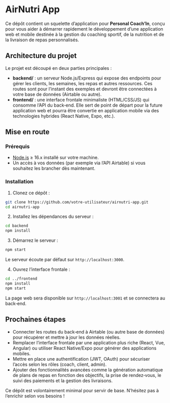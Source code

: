 # AirNutri App

Ce dépôt contient un squelette d’application pour **Personal Coach’In**, conçu pour vous aider à démarrer rapidement le développement d’une application web et mobile destinée à la gestion du coaching sportif, de la nutrition et de la livraison de repas personnalisés.

## Architecture du projet

Le projet est découpé en deux parties principales :

* **backend/** : un serveur Node.js/Express qui expose des endpoints pour gérer les clients, les semaines, les repas et autres ressources. Ces routes sont pour l’instant des exemples et devront être connectées à votre base de données (Airtable ou autre).
* **frontend/** : une interface frontale minimaliste (HTML/CSS/JS) qui consomme l’API du back‑end. Elle sert de point de départ pour la future application web et pourra être convertie en application mobile via des technologies hybrides (React Native, Expo, etc.).

## Mise en route

### Prérequis

* [Node.js](https://nodejs.org/) ≥ 16.x installé sur votre machine.
* Un accès à vos données (par exemple via l’API Airtable) si vous souhaitez les brancher dès maintenant.

### Installation

1. Clonez ce dépôt :

```bash
git clone https://github.com/votre-utilisateur/airnutri-app.git
cd airnutri-app
```

2. Installez les dépendances du serveur :

```bash
cd backend
npm install
```

3. Démarrez le serveur :

```bash
npm start
```

Le serveur écoute par défaut sur `http://localhost:3000`.

4. Ouvrez l’interface frontale :

```bash
cd ../frontend
npm install
npm start
```

La page web sera disponible sur `http://localhost:3001` et se connectera au back‑end.

## Prochaines étapes

* Connecter les routes du back‑end à Airtable (ou autre base de données) pour récupérer et mettre à jour les données réelles.
* Remplacer l’interface frontale par une application plus riche (React, Vue, Angular) ou utiliser React Native/Expo pour générer des applications mobiles.
* Mettre en place une authentification (JWT, OAuth) pour sécuriser l’accès selon les rôles (coach, client, admin).
* Ajouter des fonctionnalités avancées comme la génération automatique de plans de repas en fonction des objectifs, la prise de rendez‑vous, le suivi des paiements et la gestion des livraisons.

Ce dépôt est volontairement minimal pour servir de base. N’hésitez pas à l’enrichir selon vos besoins !
